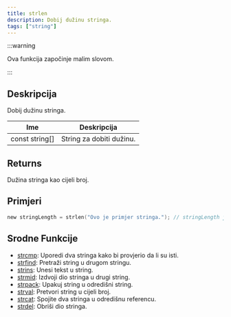 ```yaml
---
title: strlen
description: Dobij dužinu stringa.
tags: ["string"]
---
```


:::warning

Ova funkcija započinje malim slovom.

:::

## Deskripcija

Dobij dužinu stringa.

| Ime            | Deskripcija              |
| -------------- | ------------------------ |
| const string[] | String za dobiti dužinu. |

## Returns

Dužina stringa kao cijeli broj.

## Primjeri

```c
new stringLength = strlen("Ovo je primjer stringa."); // stringLength je sata postavljenja na 24
```

## Srodne Funkcije

- [strcmp](strcmp): Uporedi dva stringa kako bi provjerio da li su isti.
- [strfind](strfind): Pretraži string u drugom stringu.
- [strins](../function/strins): Unesi tekst u string.
- [strmid](strmid): Izdvoji dio stringa u drugi string.
- [strpack](strpack): Upakuj string u odredišni string.
- [strval](strval): Pretvori string u cijeli broj.
- [strcat](strcat): Spojite dva stringa u odredišnu referencu.
- [strdel](strdel): Obriši dio stringa.
